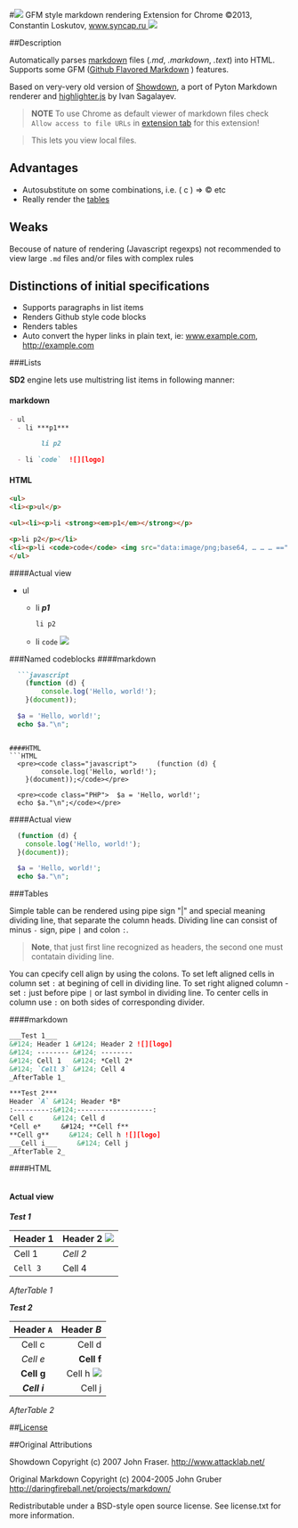 #![][icon] GFM style markdown rendering Extension for Chrome
©2013, Constantin Loskutov, [www.syncap.ru ![][logo]](http://www.syncap.ru/)

##Description

Automatically parses [markdown](http://daringfireball.net/projects/markdown/) files (_.md_, _.markdown_, _.text_) into HTML.
Supports some GFM ([Github Flavored Markdown](http://github.github.com/github-flavored-markdown/) ) features.

Based on very-very old version of [Showdown](https://github.com/showdownjs/showdown), a port of Pyton Markdown renderer and
[highlighter.js](http://softwaremaniacs.org/soft/highlight/) by Ivan Sagalayev.

> **NOTE**
To use Chrome as default viewer of markdown files
check `Allow access to file URLs` in [extension tab](chrome://extensions) for this extension!

> This lets you view local files.

## Advantages

- Autosubstitute on some combinations, i.e. ( c ) => &copy; etc
- Really render the [tables](https://help.github.com/articles/github-flavored-markdown/#tables)

## Weaks

Becouse of nature of rendering (Javascript regexps) not recommended to view large `.md` files and/or files with complex rules



## Distinctions of initial specifications

- Supports paragraphs in list items
- Renders Github style code blocks
- Renders tables
- Auto convert the hyper links in plain text, ie: www.example.com, http://example.com

###Lists

**SD2** engine lets use multistring list items in following manner:

#### markdown
```markdown
- ul
  - li ***p1***

		li p2

  - li `code`  ![][logo]
```

#### HTML
```html
<ul>
<li><p>ul</p>

<ul><li><p>li <strong><em>p1</em></strong></p>

<p>li p2</p></li>
<li><p>li <code>code</code> <img src="data:image/png;base64, … … … ==" alt="" title=""></p></li></ul></li>
</ul>
```

####Actual view
- ul
  - li ***p1***

		li p2

  - li `code` ![][logo]



###Named codeblocks
####markdown
```markdown
  ```javascript
    (function (d) {
    	console.log('Hello, world!');
    }(document));
  ```

  ~~~~~~~~~~~~~~~ PHP
    $a = 'Hello, world!';
    echo $a."\n";
  ~~~~~~~~~~~~~~~
```

####HTML
```HTML
  <pre><code class="javascript">     (function (d) {
    	console.log('Hello, world!');
    }(document));</code></pre>

  <pre><code class="PHP">  $a = 'Hello, world!';
  echo $a."\n";</code></pre>
```

####Actual view
```javascript
  (function (d) {
  	console.log('Hello, world!');
  }(document));
```

~~~~~~~~~~~~~~~ PHP
  $a = 'Hello, world!';
  echo $a."\n";
~~~~~~~~~~~~~~~

###Tables

Simple table can be rendered using pipe sign "|" and special meaning dividing line, that separate
the column heads. Dividing line can consist of minus `-` sign, pipe `|` and colon `:`.

> **Note**, that just first line recognized as headers, the second one must contatain dividing line.


You can cpecify cell align by using the colons. To set left aligned cells in column set `:`
at begining of cell in dividing line. To set right aligned column - set `:` just before pipe `|` or
last symbol in dividing line. To center cells in column use `:` on both sides of corresponding
divider.

####markdown
```markdown
___Test 1___
&#124; Header 1 &#124; Header 2 ![][logo]
&#124; -------- &#124; --------
&#124; Cell 1   &#124; *Cell 2*
&#124; `Cell 3` &#124; Cell 4
_AfterTable 1_

***Test 2***
Header `A` &#124; Header *B*
:---------:&#124;-------------------:
Cell c     &#124; Cell d
*Cell e*     &#124; **Cell f**
**Cell g**     &#124; Cell h ![][logo]
___Cell i___     &#124; Cell j
_AfterTable 2_
```

####HTML
```HTML
```

#### Actual view
___Test 1___

  | Header 1 | Header 2 ![][logo]
  | -------- | --------
  | Cell 1   | *Cell 2*
  | `Cell 3` | Cell 4

_AfterTable 1_

***Test 2***

  Header `A`| Header *B*
  :-------:|--------:
  Cell c   | Cell d
  *Cell e*   | **Cell f**
  **Cell g**   | Cell h ![][logo]
  ___Cell i___   | Cell j

_AfterTable 2_


##[License](LICENSE.TXT)


##Original Attributions

Showdown Copyright (c) 2007 John Fraser. http://www.attacklab.net/

Original Markdown Copyright (c) 2004-2005 John Gruber http://daringfireball.net/projects/markdown/

Redistributable under a BSD-style open source license. See license.txt for more information.

[icon]:img/icon.png
[logo]:img/logo.png
